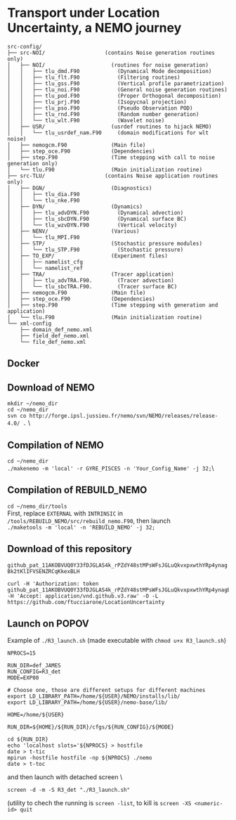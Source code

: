 # Transport under Location Uncertainty, a NEMO journey
```
src-config/
├── src-NOI/                   (contains Noise generation routines only)
│   ├── NOI/                     (routines for noise generation)
│   │   ├── tlu_dmd.F90            (Dynamical Mode decomposition)
│   │   ├── tlu_flt.F90            (Filtering routines)
│   │   ├── tlu_gss.F90            (Vertical profile parametrization)
│   │   ├── tlu_noi.F90            (General noise generation routines)
│   │   ├── tlu_pod.F90            (Proper Orthogonal decomposition)
│   │   ├── tlu_prj.F90            (Isopycnal projection)
│   │   ├── tlu_pso.F90            (Pseudo Observation POD)
│   │   ├── tlu_rnd.F90            (Random number generation)
│   │   └── tlu_wlt.F90            (Wavelet noise)
│   ├── USR/                     (usrdef routines to hijack NEMO)
│   │   └── tlu_usrdef_nam.F90     (domain modifications for wlt noise)
│   ├── nemogcm.F90              (Main file)
│   ├── step_oce.F90             (Dependencies)
│   ├── step.F90                 (Time stepping with call to noise generation only)
│   └── tlu.F90                  (Main initialization routine)
├── src-TLU/                   (contains Noise application routines only)
│   ├── DGN/                     (Diagnostics)
│   │   ├── tlu_dia.F90
│   │   └── tlu_nke.F90
│   ├── DYN/                     (Dynamics) 
│   │   ├── tlu_advDYN.F90         (Dynamical advection)
│   │   ├── tlu_sbcDYN.F90         (Dynamical surface BC)
│   │   └── tlu_wzvDYN.F90         (Vertical velocity)
│   ├── NENV/                    (Various)
│   │   └── tlu_MPI.F90
│   ├── STP/                     (Stochastic pressure modules)
│   │   └── tlu_STP.F90            (Stochastic pressure)
│   ├── TO_EXP/                  (Experiment files)
│   │   ├── namelist_cfg
│   │   └── namelist_ref
│   ├── TRA/                     (Tracer application)
│   │   ├── tlu_advTRA.F90.        (Tracer advection)
│   │   └── tlu_sbcTRA.F90.        (Tracer surface BC)
│   ├── nemogcm.F90              (Main file)
│   ├── step_oce.F90             (Dependencies)
│   ├── step.F90                 (Time stepping with generation and application)
│   └── tlu.F90                  (Main initialization routine)
└── xml-config
    ├── domain_def_nemo.xml
    ├── field_def_nemo.xml
    └── file_def_nemo.xml
```
## Docker

## Download of NEMO
`mkdir ~/nemo_dir` \
`cd ~/nemo_dir` \
`svn co http://forge.ipsl.jussieu.fr/nemo/svn/NEMO/releases/release-4.0/ .` \

## Compilation of NEMO
`cd ~/nemo_dir` \
`./makenemo -m 'local' -r GYRE_PISCES -n 'Your_Config_Name' -j 32;`\

## Compilation of REBUILD_NEMO
`cd ~/nemo_dir/tools` \
First, replace `EXTERNAL` with `INTRINSIC` in `/tools/REBUILD_NEMO/src/rebuild_nemo.F90`, then launch \
`./maketools -m 'local' -n 'REBUILD_NEMO' -j 32;`

## Download of this repository
`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`

```
curl -H 'Authorization: token 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' -H 'Accept: application/vnd.github.v3.raw' -O -L https://github.com/ftucciarone/LocationUncertainty
```

## Launch on POPOV
Example of `./R3_launch.sh` (made executable with `chmod u+x R3_launch.sh`)
```
NPROCS=15

RUN_DIR=def_JAMES
RUN_CONFIG=R3_det
MODE=EXP00

# Choose one, those are different setups for different machines
export LD_LIBRARY_PATH=/home/${USER}/NEMO/installs/lib/
export LD_LIBRARY_PATH=/home/${USER}/nemo-base/lib/

HOME=/home/${USER}

RUN_DIR=${HOME}/${RUN_DIR}/cfgs/${RUN_CONFIG}/${MODE}

cd ${RUN_DIR}
echo 'localhost slots='${NPROCS} > hostfile
date > t-tic
mpirun -hostfile hostfile -np ${NPROCS} ./nemo
date > t-toc
```
and then launch with detached screen \
```
screen -d -m -S R3_det "./R3_launch.sh"
```
(utility to chech the running is `screen -list`, to kill is `screen -XS <numeric-id> quit`
